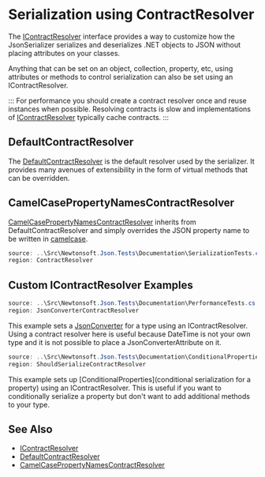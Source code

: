 ﻿# Serialization using ContractResolver

The [IContractResolver](T:Newtonsoft.Json.Serialization.IContractResolver) interface provides a way to customize how the JsonSerializer serializes and deserializes .NET objects to JSON without placing attributes on your classes.

Anything that can be set on an object, collection, property, etc, using attributes or methods to control serialization can also be set using an IContractResolver.

:::
For performance you should create a contract resolver once and reuse instances when possible. Resolving contracts is slow and implementations of [IContractResolver](T:Newtonsoft.Json.Serialization.IContractResolver) typically cache contracts.
:::

## DefaultContractResolver

The [DefaultContractResolver](T:Newtonsoft.Json.Serialization.DefaultContractResolver) is the default resolver used by the serializer. It provides many avenues of extensibility in the form of virtual methods that can be overridden.

## CamelCasePropertyNamesContractResolver

[CamelCasePropertyNamesContractResolver](T:Newtonsoft.Json.Serialization.CamelCasePropertyNamesContractResolver) inherits from DefaultContractResolver and simply overrides the JSON property name to be written in [camelcase](http://en.wikipedia.org/wiki/CamelCase).

```csharp ContractResolver
source: ..\Src\Newtonsoft.Json.Tests\Documentation\SerializationTests.cs
region: ContractResolver
```

## Custom IContractResolver Examples

```csharp Use JsonConverter with IContractResolver
source: ..\Src\Newtonsoft.Json.Tests\Documentation\PerformanceTests.cs
region: JsonConverterContractResolver
```

This example sets a [JsonConverter](T:Newtonsoft.Json.JsonConverter) for a type using an IContractResolver. Using a contract resolver here is useful because DateTime is not your own type and it is not possible to place a JsonConverterAttribute on it.

```csharp Conditional properties with IContractResolver
source: ..\Src\Newtonsoft.Json.Tests\Documentation\ConditionalPropertiesTests.cs
region: ShouldSerializeContractResolver
```

This example sets up [ConditionalProperties](conditional serialization for a property) using an IContractResolver. This is useful if you want to conditionally serialize a property but don't want to add additional methods to your type.

## See Also

- [IContractResolver](T:Newtonsoft.Json.Serialization.IContractResolver)
- [DefaultContractResolver](T:Newtonsoft.Json.Serialization.DefaultContractResolver)
- [CamelCasePropertyNamesContractResolver](T:Newtonsoft.Json.Serialization.CamelCasePropertyNamesContractResolver)